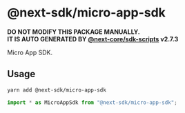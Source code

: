 # @next-sdk/micro-app-sdk

**DO NOT MODIFY THIS PACKAGE MANUALLY.**  
**IT IS AUTO GENERATED BY [@next-core/sdk-scripts] v2.7.3**

Micro App SDK.

## Usage

```bash
yarn add @next-sdk/micro-app-sdk
```

```ts
import * as MicroAppSdk from "@next-sdk/micro-app-sdk";
```

[@next-core/sdk-scripts]: https://github.com/easyops-cn/next-core/tree/master/packages/sdk-scripts
